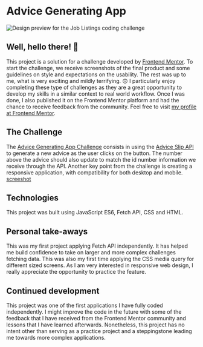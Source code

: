# Advice Generating App

![Design preview for the Job Listings coding challenge](./design/desktop-preview.jpg)

## Well, hello there! 👋

This project is a solution for a challenge developed by [Frontend Mentor](https://www.frontendmentor.io). To start the challenge, we receive screenshots of the final product and some guidelines on style and expectations on the usability. The rest was up to me, what is very exciting and mildly terrifying. 🙃
I particularly enjoy completing these type of challenges as they are a great opportunity to develop my skills in a similar context to real world workflow. Once I was done, I also published it on the Frontend Mentor platform and had the chance to receive feedback from the community. Feel free to visit [my profile at Frontend Mentor]( https://www.frontendmentor.io/profile/ga-bri-ela). 

## The Challenge

The [Advice Generating App Challenge](https://www.frontendmentor.io/challenges/advice-generator-app-QdUG-13db) consists in using the [Advice Slip API](https://api.adviceslip.com/) to generate a new advice as the user clicks on the button. The number above the advice should also update to match the id number information we receive through the API. 
Another key point from the challenge is creating a responsive application, with compatibility for both desktop and mobile. 
[screeshot](https://github.com/ga-bri-ela/Advice-Generating-App/blob/main/advice-screenshot.png?raw=true)

## Technologies

This project was built using JavaScript ES6, Fetch API, CSS and HTML.

## Personal take-aways 

This was my first project applying Fetch API independently. It has helped me build confidence to take on larger and more complex challenges fetching data. 
This was also my first time applying the CSS media query for different sized screens. As I am very interested in responsive web design, I really appreciate the opportunity to practice the feature. 

## Continued development
This project was one of the first applications I have fully coded independently. I might improve the code in the future with some of the feedback that I have received from the Frontend Mentor community and lessons that I have learned afterwards. Nonetheless, this project has no intent other than serving as a practice project and a steppingstone leading me towards more complex applications.
